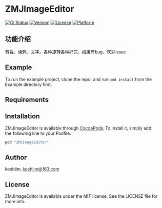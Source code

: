 # ZMJImageEditor

[![CI Status](http://img.shields.io/travis/keshiim/ZMJImageEditor.svg?style=flat)](https://travis-ci.org/keshiim/ZMJImageEditor)
[![Version](https://img.shields.io/cocoapods/v/ZMJImageEditor.svg?style=flat)](http://cocoapods.org/pods/ZMJImageEditor)
[![License](https://img.shields.io/cocoapods/l/ZMJImageEditor.svg?style=flat)](http://cocoapods.org/pods/ZMJImageEditor)
[![Platform](https://img.shields.io/cocoapods/p/ZMJImageEditor.svg?style=flat)](http://cocoapods.org/pods/ZMJImageEditor)

## 功能介绍
剪裁、涂鸦、文字。各种旋转各种好完，如果有bug，欢迎issue

## Example

To run the example project, clone the repo, and run `pod install` from the Example directory first.

## Requirements

## Installation

ZMJImageEditor is available through [CocoaPods](http://cocoapods.org). To install
it, simply add the following line to your Podfile:

```ruby
pod "ZMJImageEditor"
```

## Author

keshiim, keshiim@163.com

## License

ZMJImageEditor is available under the MIT license. See the LICENSE file for more info.
